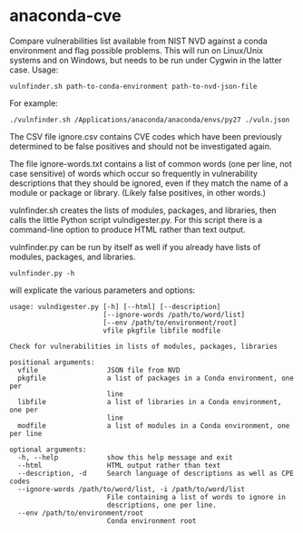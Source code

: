 # anaconda-cve
Compare vulnerabilities list available from NIST NVD against a conda environment and flag possible problems.
This will run on Linux/Unix systems and on Windows, but needs to be run under Cygwin in the latter case. 
Usage:

`vulnfinder.sh path-to-conda-environment path-to-nvd-json-file`

For example:

`./vulnfinder.sh /Applications/anaconda/anaconda/envs/py27 ./vuln.json`

 The CSV file ignore.csv contains CVE codes which have been previously determined to be false positives
 and should not be investigated again.
 
 The file ignore-words.txt contains a list of common words 
 (one per line, not case sensitive) of words which occur so frequently 
 in vulnerability descriptions that they should be ignored, even if they match 
 the name of a module or package or library. (Likely false positives, in other 
 words.)

 vulnfinder.sh creates the lists of modules, packages, and libraries, then calls the little Python script
 vulndigester.py. For this script there is a command-line option to produce HTML rather than text output.

vulnfinder.py can be run by itself as well if you already have lists of modules, packages, and libraries.

`vulnfinder.py -h` 

will explicate the various parameters and options:

```
usage: vulndigester.py [-h] [--html] [--description]
                       [--ignore-words /path/to/word/list]
                       [--env /path/to/environment/root]
                       vfile pkgfile libfile modfile

Check for vulnerabilities in lists of modules, packages, libraries

positional arguments:
  vfile                 JSON file from NVD
  pkgfile               a list of packages in a Conda environment, one per
                        line
  libfile               a list of libraries in a Conda environment, one per
                        line
  modfile               a list of modules in a Conda environment, one per line

optional arguments:
  -h, --help            show this help message and exit
  --html                HTML output rather than text
  --description, -d     Search language of descriptions as well as CPE codes
  --ignore-words /path/to/word/list, -i /path/to/word/list
                        File containing a list of words to ignore in
                        descriptions, one per line.
  --env /path/to/environment/root
                        Conda environment root
```
